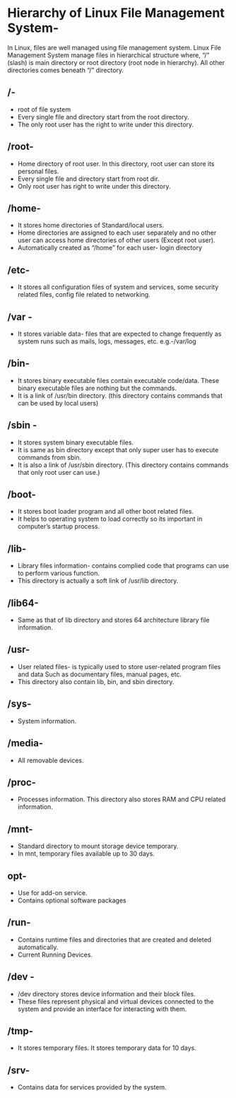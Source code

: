 # Hierarchy of Linux File Management System-
In Linux, files are well managed using file management system. Linux File Management System manage files in hierarchical structure where, “/” (slash) is main directory or root directory (root node in hierarchy). All other directories comes beneath “/” directory. 
## /- 
- root of file system
- Every single file and directory start from the root directory.
- The only root user has the right to write under this directory.
  
## /root- 
- Home directory of root user. In this directory, root user can store its personal files.
- Every single file and directory start from root dir.
- Only root user has right to write under this directory.
## /home-	
- It stores home directories of Standard/local users.
- Home directories are assigned to each user separately and no other user can access home directories of other users (Except root user).
- Automatically created as “/home” for each user- login directory
## /etc- 
- It stores all configuration files of system and services, some security related files, config file related to networking. 	
## /var -	
- It stores variable data- files that are expected to change frequently as system runs such as mails, logs, messages, etc. 	e.g.-/var/log
## /bin- 	
- It stores binary executable files contain executable code/data. These binary executable files are nothing but the commands.
- It is a link of /usr/bin directory. (this directory contains commands that can be used by local users)
## /sbin -	
- It stores system binary executable files.
- It is same as bin directory except that only super user has to execute commands from sbin.
- It is also a link of /usr/sbin directory. (This directory contains commands that only root user can use.)
## /boot-	
- It stores boot loader program and all other boot related files.
- It helps to operating system to load 	correctly so its important in computer’s startup process.
## /lib- 	
- Library files information- contains complied code that programs can use to perform various function.
- This directory is actually a soft link of /usr/lib directory.
## /lib64-
- Same as that of lib directory and stores 64 architecture library file information.
## /usr-
- User related files- is typically used to store user-related program files and data Such as documentary files, manual pages, etc.
- This directory also contain lib, bin, and sbin directory. 
## /sys- 	
- System information.
## /media-
- All removable devices.
## /proc-	
- Processes information. This directory also stores RAM and CPU related information.
## /mnt-
- Standard directory to mount storage device temporary.
- In mnt, temporary files available up to 30 days.
## opt-
-  Use for add-on service.
-  Contains optional software packages
## /run- 
- Contains runtime files and directories that are created and deleted automatically.
- Current Running Devices.
## /dev -	
- /dev directory stores device information and their block files.
- These files represent physical and virtual devices connected to the system and provide an interface for interacting with them. 
## /tmp-
- It stores temporary files. It stores temporary data for 10 days.
## /srv-
- Contains data for services provided by the system.






